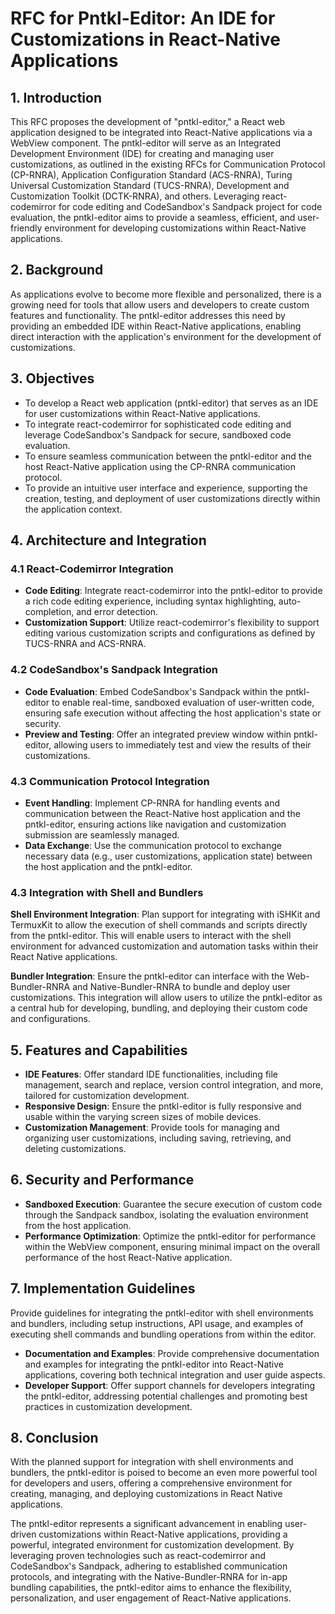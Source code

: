 # RFC for Pntkl-Editor: An IDE for Customizations in React-Native Applications

## 1. Introduction

This RFC proposes the development of "pntkl-editor," a React web application designed to be integrated into React-Native applications via a WebView component. The pntkl-editor will serve as an Integrated Development Environment (IDE) for creating and managing user customizations, as outlined in the existing RFCs for Communication Protocol (CP-RNRA), Application Configuration Standard (ACS-RNRA), Turing Universal Customization Standard (TUCS-RNRA), Development and Customization Toolkit (DCTK-RNRA), and others. Leveraging react-codemirror for code editing and CodeSandbox's Sandpack project for code evaluation, the pntkl-editor aims to provide a seamless, efficient, and user-friendly environment for developing customizations within React-Native applications.

## 2. Background

As applications evolve to become more flexible and personalized, there is a growing need for tools that allow users and developers to create custom features and functionality. The pntkl-editor addresses this need by providing an embedded IDE within React-Native applications, enabling direct interaction with the application's environment for the development of customizations.

## 3. Objectives

- To develop a React web application (pntkl-editor) that serves as an IDE for user customizations within React-Native applications.
- To integrate react-codemirror for sophisticated code editing and leverage CodeSandbox's Sandpack for secure, sandboxed code evaluation.
- To ensure seamless communication between the pntkl-editor and the host React-Native application using the CP-RNRA communication protocol.
- To provide an intuitive user interface and experience, supporting the creation, testing, and deployment of user customizations directly within the application context.

## 4. Architecture and Integration

### 4.1 React-Codemirror Integration

- **Code Editing**: Integrate react-codemirror into the pntkl-editor to provide a rich code editing experience, including syntax highlighting, auto-completion, and error detection.
- **Customization Support**: Utilize react-codemirror's flexibility to support editing various customization scripts and configurations as defined by TUCS-RNRA and ACS-RNRA.

### 4.2 CodeSandbox's Sandpack Integration

- **Code Evaluation**: Embed CodeSandbox's Sandpack within the pntkl-editor to enable real-time, sandboxed evaluation of user-written code, ensuring safe execution without affecting the host application's state or security.
- **Preview and Testing**: Offer an integrated preview window within pntkl-editor, allowing users to immediately test and view the results of their customizations.

### 4.3 Communication Protocol Integration

- **Event Handling**: Implement CP-RNRA for handling events and communication between the React-Native host application and the pntkl-editor, ensuring actions like navigation and customization submission are seamlessly managed.
- **Data Exchange**: Use the communication protocol to exchange necessary data (e.g., user customizations, application state) between the host application and the pntkl-editor.

### 4.3 Integration with Shell and Bundlers

**Shell Environment Integration**: Plan support for integrating with iSHKit and TermuxKit to allow the execution of shell commands and scripts directly from the pntkl-editor. This will enable users to interact with the shell environment for advanced customization and automation tasks within their React Native applications.

**Bundler Integration**: Ensure the pntkl-editor can interface with the Web-Bundler-RNRA and Native-Bundler-RNRA to bundle and deploy user customizations. This integration will allow users to utilize the pntkl-editor as a central hub for developing, bundling, and deploying their custom code and configurations.

## 5. Features and Capabilities

- **IDE Features**: Offer standard IDE functionalities, including file management, search and replace, version control integration, and more, tailored for customization development.
- **Responsive Design**: Ensure the pntkl-editor is fully responsive and usable within the varying screen sizes of mobile devices.
- **Customization Management**: Provide tools for managing and organizing user customizations, including saving, retrieving, and deleting customizations.

## 6. Security and Performance

- **Sandboxed Execution**: Guarantee the secure execution of custom code through the Sandpack sandbox, isolating the evaluation environment from the host application.
- **Performance Optimization**: Optimize the pntkl-editor for performance within the WebView component, ensuring minimal impact on the overall performance of the host React-Native application.

## 7. Implementation Guidelines
Provide guidelines for integrating the pntkl-editor with shell environments and bundlers, including setup instructions, API usage, and examples of executing shell commands and bundling operations from within the editor.


- **Documentation and Examples**: Provide comprehensive documentation and examples for integrating the pntkl-editor into React-Native applications, covering both technical integration and user guide aspects.
- **Developer Support**: Offer support channels for developers integrating the pntkl-editor, addressing potential challenges and promoting best practices in customization development.

## 8. Conclusion
With the planned support for integration with shell environments and bundlers, the pntkl-editor is poised to become an even more powerful tool for developers and users, offering a comprehensive environment for creating, managing, and deploying customizations in React Native applications.

The pntkl-editor represents a significant advancement in enabling user-driven customizations within React-Native applications, providing a powerful, integrated environment for customization development. By leveraging proven technologies such as react-codemirror and CodeSandbox's Sandpack, adhering to established communication protocols, and integrating with the Native-Bundler-RNRA for in-app bundling capabilities, the pntkl-editor aims to enhance the flexibility, personalization, and user engagement of React-Native applications.
